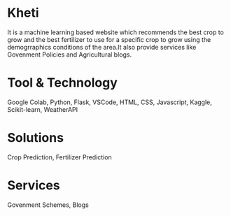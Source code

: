 # Kheti
It is a machine learning based website which recommends the best crop to grow and the best fertilizer to use for a specific crop to grow using the demogrraphics conditions of the area.It also provide services like Govenment Policies and Agricultural blogs.
# Tool & Technology
Google Colab, Python, Flask, VSCode, HTML, CSS, Javascript, Kaggle, Scikit-learn, WeatherAPI
# Solutions
Crop Prediction, Fertilizer Prediction
# Services
Govenment Schemes, Blogs
